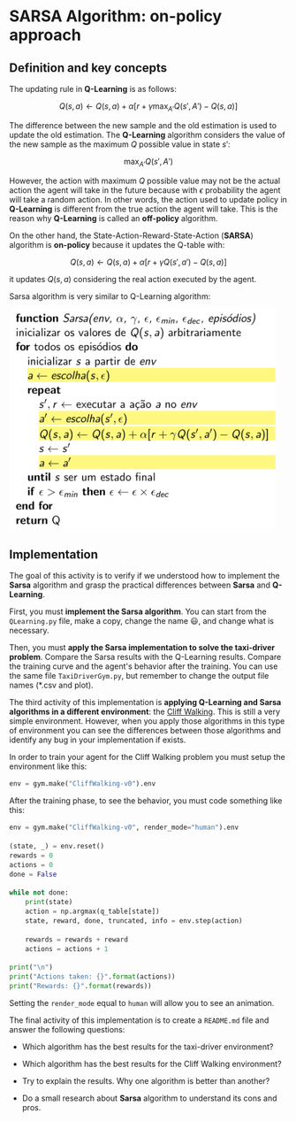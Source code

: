# SARSA Algorithm: on-policy approach
    
## Definition and key concepts

The updating rule in **Q-Learning** is as follows:

$$
Q(s,a) \leftarrow Q(s,a) + \alpha [r +\gamma \max_{A'}{Q(s', A')} - Q(s,a)]
$$

The difference between the new sample and the old estimation is used to update the old estimation. The **Q-Learning** algorithm considers the value of the new sample as the maximum $Q$ possible value in state $s'$: 

$$
\max_{A'}{Q(s', A')}
$$

However, the action with maximum $Q$ possible value may not be the actual action the agent will take in the future because with $\epsilon$ probability the agent will take a random action. In other words, the action used to update policy in **Q-Learning** is different from the true action the agent will take. This is the reason why **Q-Learning** is called an **off-policy** algorithm. 

On the other hand, the State-Action-Reward-State-Action (**SARSA**) algorithm is **on-policy** because it updates the Q-table with:

$$
Q(s,a) \leftarrow Q(s,a) + \alpha [r +\gamma Q(s', a') - Q(s,a)]
$$

it updates $Q(s,a)$ considering the real action executed by the agent.

Sarsa algorithm is very similar to Q-Learning algorithm:

<img src="figures/sarsa.png" alt="Sarsa algorithm" style="height: 400px;"/>

## Implementation

The goal of this activity is to verify if we understood how to implement the **Sarsa** algorithm and grasp the practical differences between **Sarsa** and **Q-Learning**.

First, you must **implement the Sarsa algorithm**. You can start from the `QLearning.py` file, make a copy, change the name :smiley:, and change what is necessary.  

Then, you must **apply the Sarsa implementation to solve the taxi-driver problem**. Compare the Sarsa results with the Q-Learning results. Compare the training curve and the agent's behavior after the training. You can use the same file `TaxiDriverGym.py`, but remember to change the output file names (*.csv and plot).  

The third activity of this implementation is **applying Q-Learning and Sarsa algorithms in a different environment**: the [Cliff Walking](https://gymnasium.farama.org/environments/toy_text/cliff_walking/). This is still a very simple environment. However, when you apply those algorithms in this type of environment you can see the differences between those algorithms and identify any bug in your implementation if exists.

In order to train your agent for the Cliff Walking problem you must setup the environment like this: 

```python
env = gym.make("CliffWalking-v0").env
```

After the training phase, to see the behavior, you must code something like this: 

```python
env = gym.make("CliffWalking-v0", render_mode="human").env

(state, _) = env.reset()
rewards = 0
actions = 0
done = False
    
while not done:
    print(state)
    action = np.argmax(q_table[state])
    state, reward, done, truncated, info = env.step(action)

    rewards = rewards + reward
    actions = actions + 1

print("\n")
print("Actions taken: {}".format(actions))
print("Rewards: {}".format(rewards))
```

Setting the `render_mode` equal to `human` will allow you to see an animation.

The final activity of this implementation is to create a `README.md` file and answer the following questions: 

* Which algorithm has the best results for the taxi-driver environment? 

* Which algorithm has the best results for the Cliff Walking environment? 

* Try to explain the results. Why one algorithm is better than another? 

* Do a small research about **Sarsa** algorithm to understand its cons and pros. 

<!-- para a proxima versao eu preciso definir melhor a rubrica de avaliacao
A+ ou A = somente para os trabalhos que apresentam as curvas de aprendizagem e o resultado final do agente para dar base as suas respostas.
B = para aqueles que implementaram tudo e responderam as perguntas sem utilizar as curvas de aprendizagem como base para a resposta. 
C = para aqueles que só implementaram
D = para aqueles que implementaram parcialmente
-->


<!--
## Delivery

Put all those files in the same project and then submit them to [https://classroom.github.com/a/gTxejAeH](https://classroom.github.com/a/gTxejAeH). This activity is individual and the **deadline is 03/07/2023 20:00 -0300.**

-->

<!-- usar este texto https://www.baeldung.com/cs/q-learning-vs-sarsa para comentar os resultados do cliff walking e as diferencas entre os algoritmos -->
